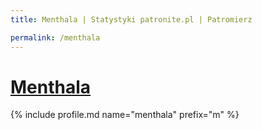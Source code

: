 ```yaml
---
title: Menthala | Statystyki patronite.pl | Patromierz

permalink: /menthala
---
```


# [Menthala](https://patronite.pl/menthala)

{% include profile.md name="menthala" prefix="m" %}
